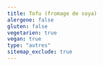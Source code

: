 ```yaml
---
title: Tofu (fromage de soya)
alergene: false
gluten: false
vegetarien: true
vegan: true
type: "autres"
sitemap_exclude: true
---
```

